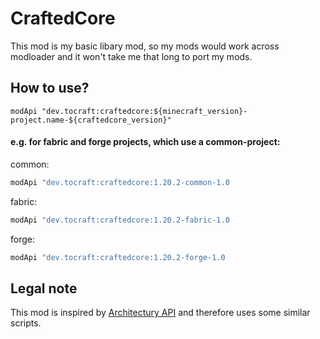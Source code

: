 # CraftedCore

This mod is my basic libary mod, so my mods would work across modloader and it won't take me that long to port my mods.

## How to use?

`modApi "dev.tocraft:craftedcore:${minecraft_version}-project.name-${craftedcore_version}"`

#### e.g. for fabric and forge projects, which use a common-project:
common: 
```Groovy
modApi "dev.tocraft:craftedcore:1.20.2-common-1.0
```

fabric:
```Groovy
modApi "dev.tocraft:craftedcore:1.20.2-fabric-1.0
```

forge:
```Groovy
modApi "dev.tocraft:craftedcore:1.20.2-forge-1.0
```


## Legal note

This mod is inspired by [Architectury API](https://github.com/architectury/architectury-api/tree/1.19.2) and therefore uses some similar scripts.
